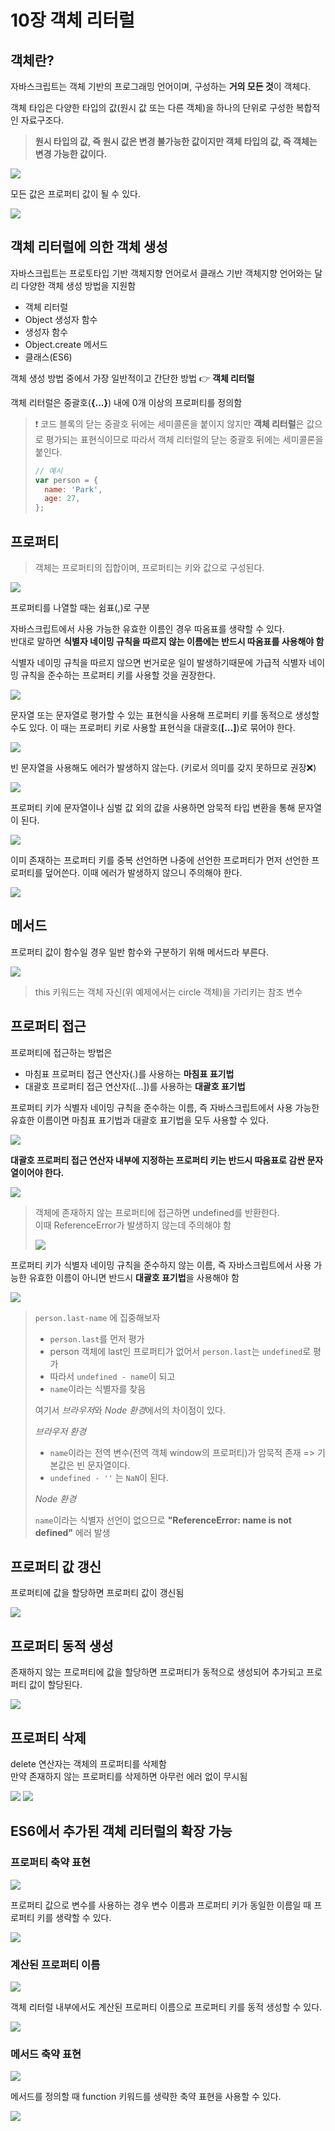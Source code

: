 # 10장 객체 리터럴

## 객체란?

자바스크립트는 객체 기반의 프로그래밍 언어이며, 구성하는 **거의 모든 것**이 객체다.

객체 타입은 다양한 타입의 값(원시 값 또는 다른 객체)을 하나의 단위로 구성한 복합적인 자료구조다.

> **원시 타입의 값, 즉 원시 값은 변경 불가능한 값이지만 객체 타입의 값, 즉 객체는 변경 가능한 값이다.**

![](https://velog.velcdn.com/images/pmj9498/post/4f4d0980-621d-488f-a8e7-e258fbaebeea/image.png)

모든 값은 프로퍼티 값이 될 수 있다.

![](https://velog.velcdn.com/images/pmj9498/post/c66bfb55-ca27-41e5-bf9c-1c1d6c59dd7d/image.png)

## 객체 리터럴에 의한 객체 생성

자바스크립트는 프로토타입 기반 객체지향 언어로서 클래스 기반 객체지향 언어와는 달리 다양한 객체 생성 방법을 지원함

- 객체 리터럴
- Object 생성자 함수
- 생성자 함수
- Object.create 메서드
- 클래스(ES6)

객체 생성 방법 중에서 가장 일반적이고 간단한 방법 👉 **객체 리터럴**

객체 리터럴은 중괄호(**{...}**) 내에 0개 이상의 프로퍼티를 정의함

> ❗ 코드 블록의 닫는 중괄호 뒤에는 세미콜론을 붙이지 않지만 **객체 리터럴**은 값으로 평가되는 표현식이므로 따라서 객체 리터럴의 닫는 중괄호 뒤에는 세미콜론을 붙인다.
>
> ```js
> // 예시
> var person = {
>   name: 'Park',
>   age: 27,
> };
> ```

## 프로퍼티

> 객체는 프로퍼티의 집합이며, 프로퍼티는 키와 값으로 구성된다.

![](https://velog.velcdn.com/images/pmj9498/post/9202a0f6-5876-4237-80c8-cd94c0a7c683/image.png)

프로퍼티를 나열할 때는 쉼표(,)로 구분

자바스크립트에서 사용 가능한 유효한 이름인 경우 따옴표를 생략할 수 있다.  
반대로 말하면 **식별자 네이밍 규칙을 따르지 않는 이름에는 반드시 따옴표를 사용해야 함**

식별자 네이밍 규칙을 따르지 않으면 번거로운 일이 발생하기때문에 가급적 식별자 네이밍 규칙을 준수하는 프로퍼티 키를 사용할 것을 권장한다.

![](https://velog.velcdn.com/images/pmj9498/post/a8deb28b-210e-4e60-861c-d7d46e3b6dbf/image.png)

문자열 또는 문자열로 평가할 수 있는 표현식을 사용해 프로퍼티 키를 동적으로 생성할 수도 있다. 이 때는 프로퍼티 키로 사용할 표현식을 대괄호(**[...]**)로 묶어야 한다.

![](https://velog.velcdn.com/images/pmj9498/post/bd95a2ed-cc85-4ea8-8f4e-8dcd3a9196aa/image.png)

빈 문자열을 사용해도 에러가 발생하지 않는다. (키로서 의미를 갖지 못하므로 권장❌)

![](https://velog.velcdn.com/images/pmj9498/post/272dcae3-69f5-40e1-a4a1-ef794bfede1f/image.png)

프로퍼티 키에 문자열이나 심벌 값 외의 값을 사용하면 암묵적 타입 변환을 통해 문자열이 된다.

![](https://velog.velcdn.com/images/pmj9498/post/b9688366-4f47-45d6-a694-80eef5da1fee/image.png)

이미 존재하는 프로퍼티 키를 중복 선언하면 나중에 선언한 프로퍼티가 먼저 선언한 프로퍼티를 덮어쓴다. 이때 에러가 발생하지 않으니 주의해야 한다.

![](https://velog.velcdn.com/images/pmj9498/post/018edab0-ace2-43b3-a9c4-6de2287df59b/image.png)

## 메서드

프로퍼티 값이 함수일 경우 일반 함수와 구분하기 위해 메서드라 부른다.

![](https://velog.velcdn.com/images/pmj9498/post/12ede967-8568-421d-85f8-54cffb9df5bf/image.png)

> this 키워드는 객체 자신(위 예제에서는 circle 객체)을 가리키는 참조 변수

## 프로퍼티 접근

프로퍼티에 접근하는 방법은

- 마침표 프로퍼티 접근 연산자(.)를 사용하는 **마침표 표기법**
- 대괄호 프로퍼티 접근 연산자([...])를 사용하는 **대괄호 표기법**

프로퍼티 키가 식별자 네이밍 규칙을 준수하는 이름, 즉 자바스크립트에서 사용 가능한 유효한 이름이면 마침표 표기법과 대괄호 표기법을 모두 사용할 수 있다.

![](https://velog.velcdn.com/images/pmj9498/post/615271dc-57d2-4bae-983a-795e71e4608e/image.png)

**대괄호 프로퍼티 접근 연산자 내부에 지정하는 프로퍼티 키는 반드시 따옴표로 감싼 문자열이어야 한다.**

![](https://velog.velcdn.com/images/pmj9498/post/b5043b4c-0549-4c63-a828-0383796dc9cc/image.png)

> 객체에 존재하지 않는 프로퍼티에 접근하면 undefined를 반환한다.  
> 이때 ReferenceError가 발생하지 않는데 주의해야 함
>
> ![](https://velog.velcdn.com/images/pmj9498/post/f1d14818-faa1-4ffa-996d-c3169bd5d6a1/image.png)

프로퍼티 키가 식별자 네이밍 규칙을 준수하지 않는 이름, 즉 자바스크립트에서 사용 가능한 유효한 이름이 아니면 반드시 **대괄호 표기법**을 사용해야 함

![](https://velog.velcdn.com/images/pmj9498/post/9f250698-cafa-4663-b930-a18fca8e768c/image.png)

> `person.last-name` 에 집중해보자
>
> - `person.last`를 먼저 평가
> - person 객체에 last인 프로퍼티가 없어서 `person.last`는 `undefined`로 평가
> - 따라서 `undefined - name`이 되고
> - `name`이라는 식별자를 찾음
>
> 여기서 *브라우저*와 *Node 환경*에서의 차이점이 있다.
>
> _브라우저 환경_
>
> - `name`이라는 전역 변수(전역 객체 window의 프로퍼티)가 암묵적 존재 => 기본값은 빈 문자열이다.
> - `undefined - ''` 는 `NaN`이 된다.
>
> _Node 환경_
>
> `name`이라는 식별자 선언이 없으므로 **"ReferenceError: name is not defined"** 에러 발생

## 프로퍼티 값 갱신

프로퍼티에 값을 할당하면 프로퍼티 값이 갱신됨

![](https://velog.velcdn.com/images/pmj9498/post/56bd4da9-45f6-4935-bf6a-43a816880cf0/image.png)

## 프로퍼티 동적 생성

존재하지 않는 프로퍼티에 값을 할당하면 프로퍼티가 동적으로 생성되어 추가되고 프로퍼티 값이 할당된다.

![](https://velog.velcdn.com/images/pmj9498/post/602e2d35-7a59-42c5-9e89-b55d010866e9/image.png)

## 프로퍼티 삭제

delete 연산자는 객체의 프로퍼티를 삭제함  
만약 존재하지 않는 프로퍼티를 삭제하면 아무런 에러 없이 무시됨

![](https://velog.velcdn.com/images/pmj9498/post/c09043ae-43d6-4150-82c7-d3bbaf41ca90/image.png)
![](https://velog.velcdn.com/images/pmj9498/post/433dab49-b535-450f-863f-7b5e56ed5d09/image.png)

## ES6에서 추가된 객체 리터럴의 확장 가능

### 프로퍼티 축약 표현

![](https://velog.velcdn.com/images/pmj9498/post/6fcb24aa-6ae6-41f3-8e9e-feb52ed03344/image.png)

프로퍼티 값으로 변수를 사용하는 경우 변수 이름과 프로퍼티 키가 동일한 이름일 때 프로퍼티 키를 생략할 수 있다.

![](https://velog.velcdn.com/images/pmj9498/post/41939975-ea35-43c5-81f8-c109155d143f/image.png)

### 계산된 프로퍼티 이름

![](https://velog.velcdn.com/images/pmj9498/post/a5a62918-9f1e-4e43-a0d4-6e47d28724dd/image.png)

객체 리터럴 내부에서도 계산된 프로퍼티 이름으로 프로퍼티 키를 동적 생성할 수 있다.

![](https://velog.velcdn.com/images/pmj9498/post/249263d0-ce2d-422c-8e9c-89df06271b56/image.png)

### 메서드 축약 표현

![](https://velog.velcdn.com/images/pmj9498/post/d2eaf6f4-de47-42fa-83d9-fc7ad24457e1/image.png)

메서드를 정의할 때 function 키워드를 생략한 축약 표현을 사용할 수 있다.

![](https://velog.velcdn.com/images/pmj9498/post/358e7943-aa32-4d02-819b-f78a6b6d30e7/image.png)
